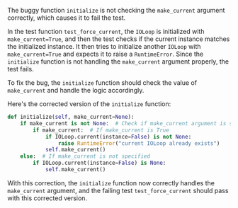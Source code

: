 The buggy function `initialize` is not checking the `make_current` argument correctly, which causes it to fail the test.

In the test function `test_force_current`, the `IOLoop` is initialized with `make_current=True`, and then the test checks if the current instance matches the initialized instance. It then tries to initialize another `IOLoop` with `make_current=True` and expects it to raise a `RuntimeError`. Since the `initialize` function is not handling the `make_current` argument properly, the test fails.

To fix the bug, the `initialize` function should check the value of `make_current` and handle the logic accordingly.

Here's the corrected version of the `initialize` function:

```python
def initialize(self, make_current=None):
    if make_current is not None:  # Check if make_current argument is specified
        if make_current:  # If make_current is True
            if IOLoop.current(instance=False) is not None:
                raise RuntimeError("current IOLoop already exists")
            self.make_current()
    else:  # If make_current is not specified
        if IOLoop.current(instance=False) is None:
            self.make_current()
```

With this correction, the `initialize` function now correctly handles the `make_current` argument, and the failing test `test_force_current` should pass with this corrected version.